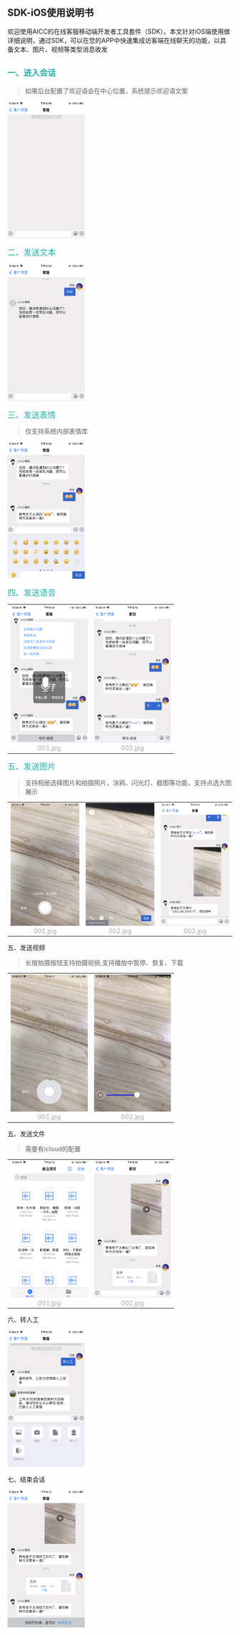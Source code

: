 

## SDK-iOS使用说明书

欢迎使用AICC的在线客服移动端开发者工具套件（SDK）。本文针对iOS端使用做详细说明，通过SDK，可以在您的APP中快速集成访客端在线聊天的功能，以具备文本、图片、视频等类型消息收发

## <font color=LightSeaGreen size=4>一、进入会话</font> 

> 如果后台配置了欢迎语会在中心位置，系统提示欢迎语文案

<img src="./assets/进入会话.png" alt="进入会话" style="zoom:30%;" />

<font color=LightSeaGreen size=4>二、发送文本</font>

<img src="./assets/文本.PNG" alt="文本" style="zoom:30%;" />

<font color=LightSeaGreen size=4>三、发送表情</font>

> 仅支持系统内部表情库

<img src="./assets/表情.PNG" alt="表情" style="zoom:30%;" />

<font color=LightSeaGreen size=4>四、发送语音</font>

<table rules="none" align="center">
	<tr>
		<td>
			<center>
				<img src="./assets/语音1.PNG" alt="语音1" style="zoom:30%;" />
				<br/>
				<font color="AAAAAA">001.jpg</font>
			</center>
		</td>
		<td>
			<center>
				<img src="./assets/语音2.PNG" alt="语音2" style="zoom:30%;" />
				<br/>
				<font color="AAAAAA">002.jpg</font>
			</center>
		</td>
	</tr>
</table>

<font color=LightSeaGreen size=4>五、发送图片</font>

> 支持相册选择图片和拍摄照片，涂鸦、闪光灯、截图等功能，支持点选大图展示

<table rules="none" align="center">
	<tr>
		<td>
			<center>
				<img src="./assets/图片1.PNG" alt="图片1" style="zoom:30%;" />
				<br/>
				<font color="AAAAAA">001.jpg</font>
			</center>
		</td>
		<td>
			<center>
				<img src="./assets/图片2.PNG" alt="图片2" style="zoom:30%;" />
				<br/>
				<font color="AAAAAA">002.jpg</font>
			</center>
		</td>
        <td>
			<center>
				<img src="./assets/图片3.PNG" alt="图片3" style="zoom:30%;" />
				<br/>
				<font color="AAAAAA">002.jpg</font>
			</center>
		</td>
	</tr>
</table>

五、发送视频

> 长按拍摄按钮支持拍摄视频,支持播放中暂停、恢复、下载

<table rules="none" align="center">
	<tr>
		<td>
			<center>
				<img src="./assets/视频1.PNG" alt="视频1" style="zoom:30%;" />
				<br/>
				<font color="AAAAAA">001.jpg</font>
			</center>
		</td>
		<td>
			<center>
				<img src="./assets/视频2.PNG" alt="视频2" style="zoom:30%;" />
				<br/>
				<font color="AAAAAA">002.jpg</font>
			</center>
		</td>
	</tr>
</table>


五、发送文件

> 需要有icloud的配置

<table rules="none" align="center">
	<tr>
		<td>
			<center>
				<img src="./assets/文件1.PNG" alt="文件1" style="zoom:30%;" />
				<br/>
				<font color="AAAAAA">001.jpg</font>
			</center>
		</td>
		<td>
			<center>
				<img src="./assets/文件2.PNG" alt="文件2" style="zoom:30%;" />
				<br/>
				<font color="AAAAAA">002.jpg</font>
			</center>
		</td>
	</tr>
</table>

六、转人工

<img src="./assets/转人工.PNG" alt="转人工" style="zoom:30%;" />

七、结束会话

<img src="./assets/结束会话.PNG" alt="结束会话" style="zoom:30%;" />
